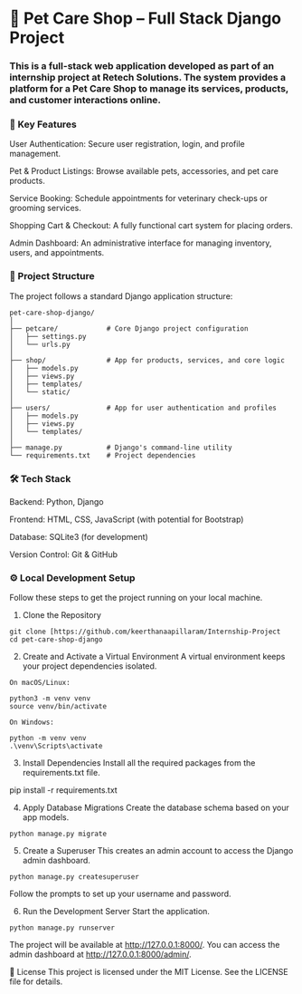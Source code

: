 # 🐾 Pet Care Shop – Full Stack Django Project  

### This is a full-stack web application developed as part of an internship project at Retech Solutions. The system provides a platform for a Pet Care Shop to manage its services, products, and customer interactions online.

### 🚀 Key Features
User Authentication: Secure user registration, login, and profile management.

Pet & Product Listings: Browse available pets, accessories, and pet care products.

Service Booking: Schedule appointments for veterinary check-ups or grooming services.

Shopping Cart & Checkout: A fully functional cart system for placing orders.

Admin Dashboard: An administrative interface for managing inventory, users, and appointments.

### 📁 Project Structure
The project follows a standard Django application structure:
```
pet-care-shop-django/
│
├── petcare/            # Core Django project configuration
│   ├── settings.py
│   └── urls.py
│
├── shop/               # App for products, services, and core logic
│   ├── models.py
│   ├── views.py
│   ├── templates/
│   └── static/
│
├── users/              # App for user authentication and profiles
│   ├── models.py
│   ├── views.py
│   └── templates/
│
├── manage.py           # Django's command-line utility
└── requirements.txt    # Project dependencies
```

### 🛠️ Tech Stack
Backend: Python, Django

Frontend: HTML, CSS, JavaScript (with potential for Bootstrap)

Database: SQLite3 (for development)

Version Control: Git & GitHub

### ⚙️ Local Development Setup
Follow these steps to get the project running on your local machine.

1. Clone the Repository
```git
git clone [https://github.com/keerthanaapillaram/Internship-Project 
cd pet-care-shop-django
```

2. Create and Activate a Virtual Environment
A virtual environment keeps your project dependencies isolated.
```
On macOS/Linux:

python3 -m venv venv
source venv/bin/activate

On Windows:

python -m venv venv
.\venv\Scripts\activate
```

3. Install Dependencies
Install all the required packages from the requirements.txt file.

pip install -r requirements.txt

4. Apply Database Migrations
Create the database schema based on your app models.
```
python manage.py migrate
```
5. Create a Superuser
This creates an admin account to access the Django admin dashboard.
```
python manage.py createsuperuser
```
Follow the prompts to set up your username and password.

6. Run the Development Server
Start the application.
```
python manage.py runserver
```
The project will be available at http://127.0.0.1:8000/. You can access the admin dashboard at http://127.0.0.1:8000/admin/.


📜 License
This project is licensed under the MIT License. See the LICENSE file for details.
